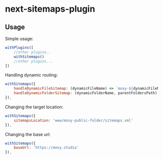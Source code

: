 # next-sitemaps-plugin

## Usage

Simple usage:

```js
withPlugins([
    //other plugins..
    withSitemaps()
    //other plugins...
])
```

Handling dynamic routing:

```js
withSitemaps({
    handleDynamicFileSitemap: (dynamicFileName) => `moxy-${dynamicFileName}`,
    handleDynamicFolderSitemap: (dynamicFolderName, parentFoldersPath) => `moxy-${dynamicFolderName}`,
}),
```

Changing the target location:

```js
withSitemaps({
    sitemapsLocation: 'www/moxy-public-folder/sitemaps.xml'
}),
```

Changing the base url:

```js
withSitemaps({
    baseUrl: 'https://moxy.studio'
}),
```

